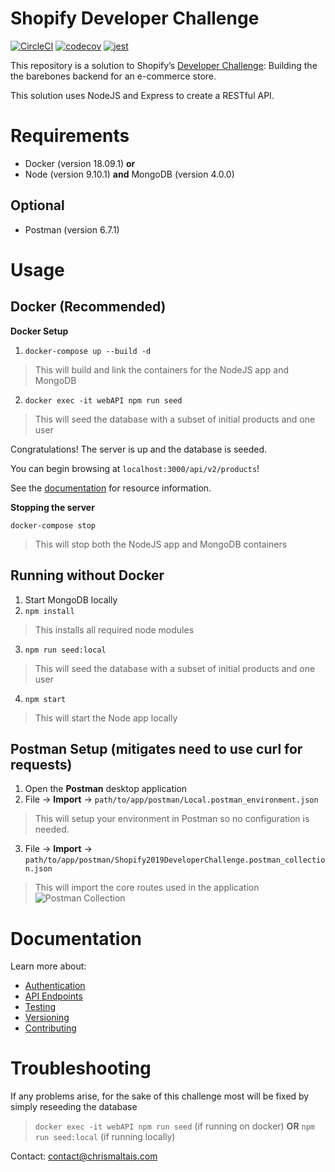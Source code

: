 # Shopify Developer Challenge
[![CircleCI](https://circleci.com/gh/chrismaltais/EcommerceAPI.svg?style=svg)](https://circleci.com/gh/chrismaltais/EcommerceAPI)
[![codecov](https://codecov.io/gh/chrismaltais/EcommerceAPI/branch/master/graph/badge.svg)](https://codecov.io/gh/chrismaltais/EcommerceAPI)
[![jest](https://jestjs.io/img/jest-badge.svg)](https://github.com/facebook/jest)

This repository is a solution to Shopify’s [Developer Challenge](https://docs.google.com/document/d/1J49NAOIoWYOumaoQCKopPfudWI_jsQWVKlXmw1f1r-4/edit): Building the the barebones backend for an e-commerce store.

This solution uses NodeJS and Express to create a RESTful API.

# Requirements

- Docker (version 18.09.1) **or** 
- Node (version 9.10.1) **and** MongoDB (version 4.0.0)

## Optional

- Postman (version 6.7.1)

# Usage
## Docker (Recommended)

**Docker Setup** 

1. `docker-compose up --build -d`


> This will build and link the containers for the NodeJS app and MongoDB

2. `docker exec -it webAPI npm run seed`


> This will seed the database with a subset of initial products and one user

Congratulations! The server is up and the database is seeded. 

You can begin browsing at `localhost:3000/api/v2/products`!

See the [documentation](https://documenter.getpostman.com/view/3302275/RzteTYBK) for resource information.

**Stopping the server**

`docker-compose stop`
> This will stop both the NodeJS app and MongoDB containers
## Running without Docker
1. Start MongoDB locally
2. `npm install` 
> This installs all required node modules
3. `npm run seed:local`
> This will seed the database with a subset of initial products and one user
4. `npm start`
> This will start the Node app locally


## Postman Setup (mitigates need to use curl for requests)
1. Open the **Postman** desktop application
2. File → **Import** → `path/to/app/postman/Local.postman_environment.json`
  > This will setup your environment in Postman so no configuration is needed.
3. File → **Import** → `path/to/app/postman/Shopify2019DeveloperChallenge.postman_collection.json`
  > This will import the core routes used in the application
  ![](https://i.imgur.com/aNjXJSy.png "Postman Collection")
  
# Documentation
Learn more about:
- [Authentication](https://github.com/chrismaltais/EcommerceAPI/blob/master/docs/AUTHENTICATION.md)
- [API Endpoints](https://documenter.getpostman.com/view/3302275/RzteTYBK)
- [Testing](https://github.com/chrismaltais/EcommerceAPI/blob/master/docs/TESTING.md)
- [Versioning](https://github.com/chrismaltais/EcommerceAPI/blob/master/docs/VERSIONING.md)
- [Contributing](https://github.com/chrismaltais/EcommerceAPI/blob/master/docs/CONTRIBUTING.md)

# Troubleshooting
If any problems arise, for the sake of this challenge most will be fixed by simply reseeding the database
> `docker exec -it webAPI npm run seed` (if running on docker) **OR** `npm run seed:local` (if running locally)

Contact: contact@chrismaltais.com
